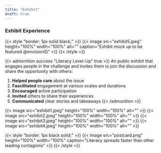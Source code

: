 ```yaml
---
title: "Exhibit"
draft: true
---
```

### Exhibit Experience
{{< style "border: 1px solid black;" >}}
{{< image src="exhibit5.jpeg" height="100%" width="100%" alt="" caption="Exhibit mock up to be featured @envisionID" >}}
{{< /style >}}

{{< admonition success "Literacy Level-Up" true >}} An public exhibit that engages people in the challenge and invites them to join the discussion and share the opportunity with others: 
1. **Helped people care** about the issue
1. **Fascilitated** engagement at various scales and durations
1. **Encouraged** active participation
1. **Invited** others to share their experiences
1. **Communicated** clear stories and takeaways
{{< /admonition >}}

{{< image src="exhibit1.jpeg" height="100%" width="100%" alt="" >}}
{{< image src="exhibit2.jpeg" height="100%" width="100%" alt="" >}}
{{< image src="exhibit3.jpeg" height="100%" width="100%" alt="" >}}
{{< image src="exhibit4.jpeg" height="100%" width="100%" alt="" >}}


{{< style "border: 1px black solid;" >}}
{{< image src="postcard.png" height="100%" width="100%" caption="Literacy spreads faster than other leading contagions" >}}
{{< /style >}}